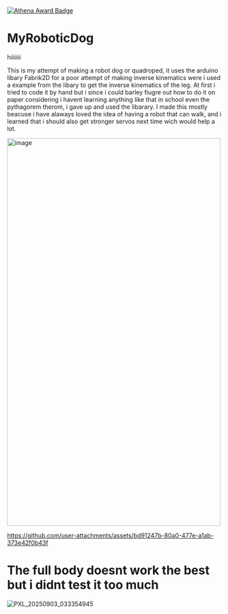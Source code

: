 [![Athena Award Badge](https://img.shields.io/endpoint?url=https%3A%2F%2Faward.athena.hackclub.com%2Fapi%2Fbadge)](https://award.athena.hackclub.com?utm_source=readme)
# MyRoboticDog

hiiiiiii

This is my attempt of making a robot dog or quadroped, it uses the arduino libary Fabrik2D for a poor attempt of making inverse kinematics were i used a example from the libary to get the inverse kinematics of the leg. At first i tried to code it by hand but i since i could barley fiugre out how to do it on paper considering i havent learning anything like that in school even the pythagorem therom, i gave up and used the libarary. I made this mostly beacuse i have alaways loved the idea of having a robot that can walk, and i learned that i should also get stronger servos next time wich would help a lot.


<img width="500" height="906" alt="image" src="https://github.com/user-attachments/assets/0a4ea921-14c2-4cb7-8f55-44d453dd9193" />


https://github.com/user-attachments/assets/bd91247b-80a0-477e-a1ab-373e42f0b43f



# The full body doesnt work the best but i didnt test it too much 
![PXL_20250903_033354945](https://github.com/user-attachments/assets/d264942d-dd11-4d42-82b9-6521ef8ced0f)

